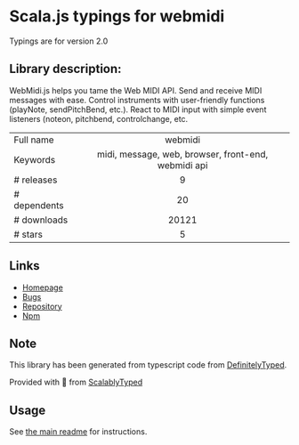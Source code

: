 
# Scala.js typings for webmidi

Typings are for version 2.0

## Library description:
WebMidi.js helps you tame the Web MIDI API. Send and receive MIDI messages with ease. Control instruments with user-friendly functions (playNote, sendPitchBend, etc.). React to MIDI input with simple event listeners (noteon, pitchbend, controlchange, etc.

|                    |                 |
| ------------------ | :-------------: |
| Full name          | webmidi |
| Keywords           | midi, message, web, browser, front-end, webmidi api |
| # releases         | 9 |
| # dependents       | 20 |
| # downloads        | 20121 |
| # stars            | 5 |

## Links
- [Homepage](https://github.com/djipco/webmidi)
- [Bugs](https://github.com/djipco/webmidi/issues)
- [Repository](https://github.com/djipco/webmidi)
- [Npm](https://www.npmjs.com/package/webmidi)
    


## Note
This library has been generated from typescript code from [DefinitelyTyped](https://definitelytyped.org).

Provided with :purple_heart: from [ScalablyTyped](https://github.com/oyvindberg/ScalablyTyped)

## Usage
See [the main readme](../../readme.md) for instructions.


